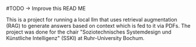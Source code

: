#TODO -> Improve this READ ME

This is a project for running a local llm that uses retrieval augmentation (RAG) to generate answers based on context which is fed to it via PDFs.
The project was done for the chair "Soziotechnisches Systemdesign und Künstliche Intelligenz" (SSKI) at Ruhr-University Bochum.
